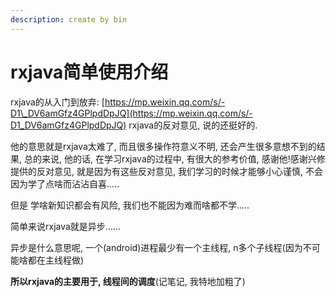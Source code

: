 ```yaml
---
description: create by bin
---
```


# rxjava简单使用介绍

rxjava的从入门到放弃:  [https://mp.weixin.qq.com/s/-D1\_DV6amGfz4GPlpdDpJQ](https://mp.weixin.qq.com/s/-D1_DV6amGfz4GPlpdDpJQ)  rxjava的反对意见, 说的还挺好的.

他的意思就是rxjava太难了, 而且很多操作符意义不明,  还会产生很多意想不到的结果,  总的来说, 他的话, 在学习rxjava的过程中, 有很大的参考价值, 感谢他!感谢兴修提供的反对意见,  就是因为有这些反对意见, 我们学习的时候才能够小心谨慎,  不会因为学了点啥而沾沾自喜.....

但是 学啥新知识都会有风险,  我们也不能因为难而啥都不学..... 

简单来说rxjava就是异步......

异步是什么意思呢,  一个\(android\)进程最少有一个主线程, n多个子线程\(因为不可能啥都在主线程做\)

**所以rxjava的主要用于, 线程间的调度**\(记笔记, 我特地加粗了\)

